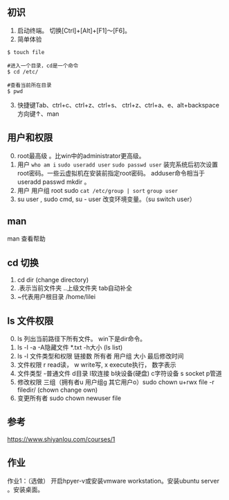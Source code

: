 

## 初识
1. 启动终端。 切换[Ctrl]+[Alt]+[F1]～[F6]。
2. 简单体验
```#创建一个名为 file 的文件，touch是一个命令
$ touch file

#进入一个目录，cd是一个命令
$ cd /etc/

#查看当前所在目录
$ pwd
```
3. 快捷键Tab、ctrl+c、ctrl+z、ctrl+s、 ctrl+z、ctrl+a、e、alt+backspace
方向键↑、man

## 用户和权限
0. root最高级 。比win中的administrator更高级。
1. 用户  `who am i` `sudo useradd user` `sudo passwd user` 装完系统后初次设置root密码。一些云虚拟机在安装前指定root密码。
adduser命令相当于useradd passwd mkdir 。
2. 用户 用户组 root sudo    `cat /etc/group | sort` `group user`
3. su user  , sudo cmd, su - user 改变环境变量。（su switch user）

## man
man 查看帮助

## cd 切换 
1. cd dir  (change directory)
2. .表示当前文件夹  ..上级文件夹 
tab自动补全
3. ~代表用户根目录 /home/lilei

## ls 文件权限
0. ls 列出当前路径下所有文件。 win下是dir命令。
1. ls  -l  -a -A隐藏文件 *.txt -h大小  (ls list)
2. ls -l   文件类型和权限 链接数 所有者 用户组 大小 最后修改时间
3. 文件权限 r read读， w write写,  x execute执行，   数字表示
4. 文件类型 -普通文件 d目录 l软连接 b块设备(硬盘) c字符设备 s socket p管道 
5. 修改权限 三组（拥有者u 用户组g 其它用户o）sudo chown u+rwx file      -r filedir/     (chown change own)
5. 变更所有者 sudo chown newuser file



## 参考
https://www.shiyanlou.com/courses/1

## 作业
作业1：（选做）
开启hpyer-v或安装vmware workstation。安装ubuntu server 。安装桌面。